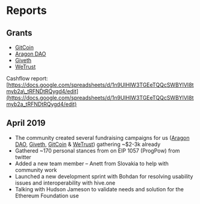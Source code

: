 # Reports

## Grants

* [GitCoin](https://gitcoin.co/grants/85/tennagraph-minimum-bias-ethereum-signal-aggregat-2)
* [Aragon DAO](https://mainnet.aragon.org/#/tenna.aragonid.eth/0x77886861218199f5d98c86f4e707a071cbb82ea5)
* [Giveth](https://beta.giveth.io/campaigns/5b51bdbdf8ba4732631989f5)
* [WeTrust](https://cryptounlocked.wetrust.io/tennagraph)

Cashflow report: [https://docs.google.com/spreadsheets/d/1n9UIHlW3TGEeTQQcSWBYlVI8tmyb2a\_tRFNDtRQygd4/edit](https://docs.google.com/spreadsheets/d/1n9UIHlW3TGEeTQQcSWBYlVI8tmyb2a_tRFNDtRQygd4/edit)

## April 2019

* The community created several fundraising campaigns for us \([Aragon DAO](https://mainnet.aragon.org/#/tenna.aragonid.eth/0x77886861218199f5d98c86f4e707a071cbb82ea5), [Giveth](https://beta.giveth.io/campaigns/5b51bdbdf8ba4732631989f5), [GitCoin](https://gitcoin.co/grants/85/tennagraph-minimum-bias-ethereum-signal-aggregat-2) & [WeTrust](https://cryptounlocked.wetrust.io/tennagraph)\) gathering ~$2-3k already
* Gathered ~170 personal stances from on EIP 1057 \(ProgPow\) from twitter
* Added a new team member – Anett from Slovakia to help with community work
* Launched a new development sprint with Bohdan for resolving usability issues and interoperability with hive.one
* Talking with Hudson Jameson to validate needs and solution for the Ethereum Foundation use

